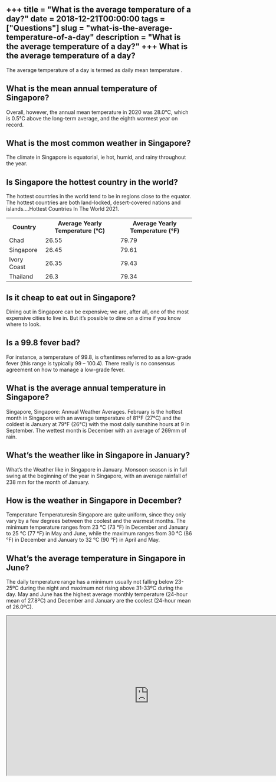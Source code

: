 +++
title = "What is the average temperature of a day?"
date = 2018-12-21T00:00:00
tags = ["Questions"]
slug = "what-is-the-average-temperature-of-a-day"
description = "What is the average temperature of a day?"
+++
What is the average temperature of a day?
-----------------------------------------

The average temperature of a day is termed as daily mean temperature .

What is the mean annual temperature of Singapore?
-------------------------------------------------

Overall, however, the annual mean temperature in 2020 was 28.0°C, which is 0.5°C above the long-term average, and the eighth warmest year on record.

What is the most common weather in Singapore?
---------------------------------------------

The climate in Singapore is equatorial, ie hot, humid, and rainy throughout the year.

Is Singapore the hottest country in the world?
----------------------------------------------

The hottest countries in the world tend to be in regions close to the equator. The hottest countries are both land-locked, desert-covered nations and islands….Hottest Countries In The World 2021.

<table><tr><th>Country</th><th>Average Yearly Temperature (°C)</th><th>Average Yearly Temperature (°F)</th></tr><tr><td>Chad</td><td>26.55</td><td>79.79</td></tr><tr><td>Singapore</td><td>26.45</td><td>79.61</td></tr><tr><td>Ivory Coast</td><td>26.35</td><td>79.43</td></tr><tr><td>Thailand</td><td>26.3</td><td>79.34</td></tr></table>

Is it cheap to eat out in Singapore?
------------------------------------

Dining out in Singapore can be expensive; we are, after all, one of the most expensive cities to live in. But it’s possible to dine on a dime if you know where to look.

Is a 99.8 fever bad?
--------------------

For instance, a temperature of 99.8, is oftentimes referred to as a low-grade fever (this range is typically 99 – 100.4). There really is no consensus agreement on how to manage a low-grade fever.

What is the average annual temperature in Singapore?
----------------------------------------------------

Singapore, Singapore: Annual Weather Averages. February is the hottest month in Singapore with an average temperature of 81°F (27°C) and the coldest is January at 79°F (26°C) with the most daily sunshine hours at 9 in September. The wettest month is December with an average of 269mm of rain.

What’s the weather like in Singapore in January?
------------------------------------------------

What’s the Weather like in Singapore in January. Monsoon season is in full swing at the beginning of the year in Singapore, with an average rainfall of 238 mm for the month of January.

How is the weather in Singapore in December?
--------------------------------------------

Temperature Temperaturesin Singapore are quite uniform, since they only vary by a few degrees between the coolest and the warmest months. The minimum temperature ranges from 23 °C (73 °F) in December and January to 25 °C (77 °F) in May and June, while the maximum ranges from 30 °C (86 °F) in December and January to 32 °C (90 °F) in April and May.

What’s the average temperature in Singapore in June?
----------------------------------------------------

The daily temperature range has a minimum usually not falling below 23-25ºC during the night and maximum not rising above 31-33ºC during the day. May and June has the highest average monthly temperature (24-hour mean of 27.8ºC) and December and January are the coolest (24-hour mean of 26.0ºC).

<iframe allow="accelerometer; autoplay; clipboard-write; encrypted-media; gyroscope; picture-in-picture" allowfullscreen="" class="__youtube_prefs__  epyt-is-override  no-lazyload" data-no-lazy="1" data-origheight="433" data-origwidth="770" data-skipgform_ajax_framebjll="" height="433" id="_ytid_17187" loading="lazy" src="https://www.youtube.com/embed/soAVGFkaOzY?enablejsapi=1&autoplay=0&cc_load_policy=0&cc_lang_pref=&iv_load_policy=1&loop=0&modestbranding=0&rel=1&fs=1&playsinline=0&autohide=2&theme=dark&color=red&controls=1&" title="YouTube player" width="770"></iframe>